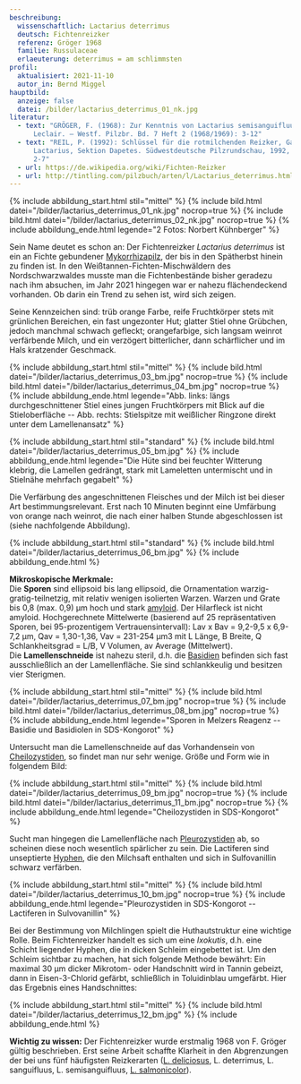 ```yaml
---
beschreibung:
  wissenschaftlich: Lactarius deterrimus
  deutsch: Fichtenreizker
  referenz: Gröger 1968
  familie: Russulaceae
  erlaeuterung: deterrimus = am schlimmsten
profil:
  aktualisiert: 2021-11-10
  autor_in: Bernd Miggel
hauptbild:
  anzeige: false
  datei: /bilder/lactarius_deterrimus_01_nk.jpg
literatur:
  - text: "GRÖGER, F. (1968): Zur Kenntnis von Lactarius semisanguifluus Heim et
      Leclair. – Westf. Pilzbr. Bd. 7 Heft 2 (1968/1969): 3-12"
  - text: "REIL, P. (1992): Schlüssel für die rotmilchenden Reizker, Gattung
      Lactarius, Sektion Dapetes. Südwestdeutsche Pilzrundschau, 1992, Heft 1:
      2-7"
  - url: https://de.wikipedia.org/wiki/Fichten-Reizker
  - url: http://tintling.com/pilzbuch/arten/l/Lactarius_deterrimus.html
---
```

{% include abbildung_start.html stil="mittel" %}
{% include bild.html datei="/bilder/lactarius_deterrimus_01_nk.jpg" nocrop=true %}
{% include bild.html datei="/bilder/lactarius_deterrimus_02_nk.jpg" nocrop=true %}
{% include abbildung_ende.html legende="2 Fotos: Norbert Kühnberger" %}

Sein Name deutet es schon an: Der Fichtenreizker *Lactarius deterrimus* ist ein an Fichte gebundener [Mykorrhizapilz](Mykorrhiza "Glossar"), der bis in den Spätherbst hinein zu finden ist. In den Weißtannen-Fichten-Mischwäldern des Nordschwarzwaldes musste man die Fichtenbestände bisher geradezu nach ihm absuchen, im Jahr 2021 hingegen war er nahezu flächendeckend vorhanden. Ob darin ein Trend zu sehen ist, wird sich zeigen.

Seine Kennzeichen sind: trüb orange Farbe, reife Fruchtkörper stets mit grünlichen Bereichen, ein fast ungezonter Hut; glatter Stiel ohne Grübchen, jedoch manchmal schwach gefleckt; orangefarbige, sich langsam weinrot verfärbende Milch, und ein verzögert bitterlicher, dann schärflicher und im Hals kratzender Geschmack.

{% include abbildung_start.html stil="mittel" %}
{% include bild.html datei="/bilder/lactarius_deterrimus_03_bm.jpg" nocrop=true %}
{% include bild.html datei="/bilder/lactarius_deterrimus_04_bm.jpg" nocrop=true %}
{% include abbildung_ende.html legende="Abb. links: längs durchgeschnittener Stiel eines jungen Fruchtkörpers mit Blick auf die Stieloberfläche -- Abb. rechts: Stielspitze mit weißlicher Ringzone direkt unter dem Lamellenansatz" %}

{% include abbildung_start.html stil="standard" %}
{% include bild.html datei="/bilder/lactarius_deterrimus_05_bm.jpg" %}
{% include abbildung_ende.html legende="Die Hüte sind bei feuchter Witterung klebrig, die Lamellen gedrängt, stark mit Lameletten untermischt und in Stielnähe mehrfach gegabelt" %}

Die Verfärbung des angeschnittenen Fleisches und der Milch ist bei dieser Art bestimmungsrelevant. Erst nach 10 Minuten beginnt eine Umfärbung von orange nach weinrot, die nach einer halben Stunde abgeschlossen ist (siehe nachfolgende Abbildung).

{% include abbildung_start.html stil="standard" %}
{% include bild.html datei="/bilder/lactarius_deterrimus_06_bm.jpg" %}
{% include abbildung_ende.html %}

**Mikroskopische Merkmale:**\
Die **Sporen** sind ellipsoid bis lang ellipsoid, die Ornamentation warzig-gratig-teilnetzig, mit relativ wenigen isolierten Warzen. Warzen und Grate bis 0,8 (max. 0,9) µm hoch und stark [amyloid](amyloid "Glossar"). Der Hilarfleck ist nicht amyloid. Hochgerechnete Mittelwerte (basierend auf 25 repräsentativen Sporen, bei 95-prozentigem Vertrauensintervall): Lav x Bav = 9,2-9,5 x 6,9-7,2 µm, Qav = 1,30-1,36, Vav = 231-254 µm3 mit L Länge, B Breite, Q Schlankheitsgrad = L/B, V Volumen, av Average (Mittelwert).\
Die **Lamellenschneide** ist nahezu steril, d.h. die [Basidien](Basidien "Glossar") befinden sich fast ausschließlich an der Lamellenfläche. Sie sind schlankkeulig und besitzen vier Sterigmen.

{% include abbildung_start.html stil="mittel" %}
{% include bild.html datei="/bilder/lactarius_deterrimus_07_bm.jpg" nocrop=true %}
{% include bild.html datei="/bilder/lactarius_deterrimus_08_bm.jpg" nocrop=true %}
{% include abbildung_ende.html legende="Sporen in Melzers Reagenz -- Basidie und Basidiolen in SDS-Kongorot" %}

Untersucht man die Lamellenschneide auf das Vorhandensein von [Cheilozystiden](Cheilozystiden "Glossar"), so findet man nur sehr wenige. Größe und Form wie in folgendem Bild:

{% include abbildung_start.html stil="mittel" %}
{% include bild.html datei="/bilder/lactarius_deterrimus_09_bm.jpg" nocrop=true %}
{% include bild.html datei="/bilder/lactarius_deterrimus_11_bm.jpg" nocrop=true %}
{% include abbildung_ende.html legende="Cheilozystiden in SDS-Kongorot" %}

Sucht man hingegen die Lamellenfläche nach [Pleurozystiden](Pleurozystiden "Glossar") ab, so scheinen diese noch wesentlich spärlicher zu sein. Die Lactiferen sind unseptierte [Hyphen](Hyphen "Glossar"), die den Milchsaft enthalten und sich in Sulfovanillin schwarz verfärben.

{% include abbildung_start.html stil="mittel" %}
{% include bild.html datei="/bilder/lactarius_deterrimus_10_bm.jpg" nocrop=true %}
{% include abbildung_ende.html legende="Pleurozystiden in SDS-Kongorot -- Lactiferen in Sulvovanillin" %}

Bei der Bestimmung von Milchlingen spielt die Huthautstruktur eine wichtige Rolle. Beim Fichtenreizker handelt es sich um eine *Ixokutis*, d.h. eine Schicht liegender Hyphen, die in dicken Schleim eingebettet ist. Um den Schleim sichtbar zu machen, hat sich folgende Methode bewährt: Ein maximal 30 µm dicker Mikrotom- oder Handschnitt wird in Tannin gebeizt, dann in Eisen-3-Chlorid gefärbt, schließlich in Toluidinblau umgefärbt. Hier das Ergebnis eines Handschnittes:

{% include abbildung_start.html stil="mittel" %}
{% include bild.html datei="/bilder/lactarius_deterrimus_12_bm.jpg" %}
{% include abbildung_ende.html %}

**Wichtig zu wissen:** Der Fichtenreizker wurde erstmalig 1968 von F. Gröger gültig beschrieben. Erst seine Arbeit schaffte Klarheit in den  Abgrenzungen der bei uns fünf häufigsten Reizkerarten  ([L. deliciosus](/pilze/lactarius-deliciosus-edelreizker), L. deterrimus, L. sanguifluus, L. semisanguifluus, [L. salmonicolor](/pilze/lactarius-salmonicolor-lachsreizker)).